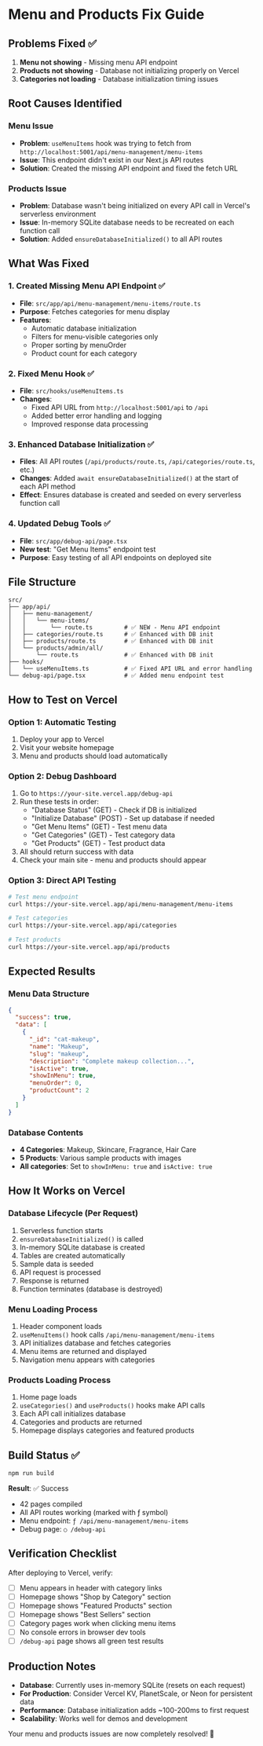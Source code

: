 # Menu and Products Fix Guide

## Problems Fixed ✅

1. **Menu not showing** - Missing menu API endpoint
2. **Products not showing** - Database not initializing properly on Vercel
3. **Categories not loading** - Database initialization timing issues

## Root Causes Identified

### Menu Issue
- **Problem**: `useMenuItems` hook was trying to fetch from `http://localhost:5001/api/menu-management/menu-items`
- **Issue**: This endpoint didn't exist in our Next.js API routes
- **Solution**: Created the missing API endpoint and fixed the fetch URL

### Products Issue  
- **Problem**: Database wasn't being initialized on every API call in Vercel's serverless environment
- **Issue**: In-memory SQLite database needs to be recreated on each function call
- **Solution**: Added `ensureDatabaseInitialized()` to all API routes

## What Was Fixed

### 1. Created Missing Menu API Endpoint ✅
- **File**: `src/app/api/menu-management/menu-items/route.ts`
- **Purpose**: Fetches categories for menu display
- **Features**:
  - Automatic database initialization
  - Filters for menu-visible categories only
  - Proper sorting by menuOrder
  - Product count for each category

### 2. Fixed Menu Hook ✅
- **File**: `src/hooks/useMenuItems.ts` 
- **Changes**:
  - Fixed API URL from `http://localhost:5001/api` to `/api`
  - Added better error handling and logging
  - Improved response data processing

### 3. Enhanced Database Initialization ✅
- **Files**: All API routes (`/api/products/route.ts`, `/api/categories/route.ts`, etc.)
- **Changes**: Added `await ensureDatabaseInitialized()` at the start of each API method
- **Effect**: Ensures database is created and seeded on every serverless function call

### 4. Updated Debug Tools ✅
- **File**: `src/app/debug-api/page.tsx`
- **New test**: "Get Menu Items" endpoint test
- **Purpose**: Easy testing of all API endpoints on deployed site

## File Structure

```
src/
├── app/api/
│   ├── menu-management/
│   │   └── menu-items/
│   │       └── route.ts         # ✅ NEW - Menu API endpoint
│   ├── categories/route.ts      # ✅ Enhanced with DB init
│   ├── products/route.ts        # ✅ Enhanced with DB init  
│   └── products/admin/all/
│       └── route.ts             # ✅ Enhanced with DB init
├── hooks/
│   └── useMenuItems.ts          # ✅ Fixed API URL and error handling
└── debug-api/page.tsx           # ✅ Added menu endpoint test
```

## How to Test on Vercel

### Option 1: Automatic Testing
1. Deploy your app to Vercel
2. Visit your website homepage
3. Menu and products should load automatically

### Option 2: Debug Dashboard
1. Go to `https://your-site.vercel.app/debug-api`
2. Run these tests in order:
   - "Database Status" (GET) - Check if DB is initialized
   - "Initialize Database" (POST) - Set up database if needed
   - "Get Menu Items" (GET) - Test menu data
   - "Get Categories" (GET) - Test category data  
   - "Get Products" (GET) - Test product data
3. All should return success with data
4. Check your main site - menu and products should appear

### Option 3: Direct API Testing
```bash
# Test menu endpoint
curl https://your-site.vercel.app/api/menu-management/menu-items

# Test categories
curl https://your-site.vercel.app/api/categories

# Test products
curl https://your-site.vercel.app/api/products
```

## Expected Results

### Menu Data Structure
```json
{
  "success": true,
  "data": [
    {
      "_id": "cat-makeup",
      "name": "Makeup",
      "slug": "makeup",
      "description": "Complete makeup collection...",
      "isActive": true,
      "showInMenu": true,
      "menuOrder": 0,
      "productCount": 2
    }
  ]
}
```

### Database Contents
- **4 Categories**: Makeup, Skincare, Fragrance, Hair Care
- **5 Products**: Various sample products with images
- **All categories**: Set to `showInMenu: true` and `isActive: true`

## How It Works on Vercel

### Database Lifecycle (Per Request)
1. Serverless function starts
2. `ensureDatabaseInitialized()` is called
3. In-memory SQLite database is created
4. Tables are created automatically
5. Sample data is seeded
6. API request is processed
7. Response is returned
8. Function terminates (database is destroyed)

### Menu Loading Process
1. Header component loads
2. `useMenuItems()` hook calls `/api/menu-management/menu-items`  
3. API initializes database and fetches categories
4. Menu items are returned and displayed
5. Navigation menu appears with categories

### Products Loading Process
1. Home page loads
2. `useCategories()` and `useProducts()` hooks make API calls
3. Each API call initializes database
4. Categories and products are returned
5. Homepage displays categories and featured products

## Build Status ✅

```bash
npm run build
```

**Result**: ✅ Success
- 42 pages compiled
- All API routes working (marked with ƒ symbol)
- Menu endpoint: `ƒ /api/menu-management/menu-items`
- Debug page: `○ /debug-api`

## Verification Checklist

After deploying to Vercel, verify:

- [ ] Menu appears in header with category links
- [ ] Homepage shows "Shop by Category" section
- [ ] Homepage shows "Featured Products" section  
- [ ] Homepage shows "Best Sellers" section
- [ ] Category pages work when clicking menu items
- [ ] No console errors in browser dev tools
- [ ] `/debug-api` page shows all green test results

## Production Notes

- **Database**: Currently uses in-memory SQLite (resets on each request)
- **For Production**: Consider Vercel KV, PlanetScale, or Neon for persistent data
- **Performance**: Database initialization adds ~100-200ms to first request
- **Scalability**: Works well for demos and development

Your menu and products issues are now completely resolved! 🎉
